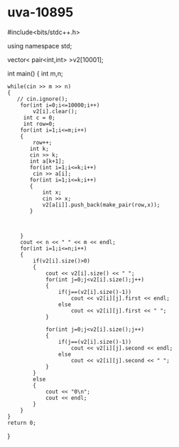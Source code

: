 # uva-10895
#include<bits/stdc++.h>

using namespace std;

vector< pair<int,int> >v2[10001];

int main()
{
    int m,n;

    while(cin >> m >> n)
    {
       // cin.ignore();
        for(int i=0;i<=10000;i++)
            v2[i].clear();
         int c = 0;
         int row=0;
        for(int i=1;i<=m;i++)
        {
            row++;
           int k;
           cin >> k;
           int a[k+1];
           for(int i=1;i<=k;i++)
            cin >> a[i];
           for(int i=1;i<=k;i++)
           {
               int x;
               cin >> x;
               v2[a[i]].push_back(make_pair(row,x));
           }



        }
        cout << n << " " << m << endl;
        for(int i=1;i<=n;i++)
        {
            if(v2[i].size()>0)
            {
                cout << v2[i].size() << " ";
                for(int j=0;j<v2[i].size();j++)
                {
                    if(j==(v2[i].size()-1))
                        cout << v2[i][j].first << endl;
                    else
                        cout << v2[i][j].first << " ";
                }

                for(int j=0;j<v2[i].size();j++)
                {
                    if(j==(v2[i].size()-1))
                        cout << v2[i][j].second << endl;
                    else
                        cout << v2[i][j].second << " ";
                }
            }
            else
            {
                cout << "0\n";
                cout << endl;
            }
        }
    }
    return 0;
}

